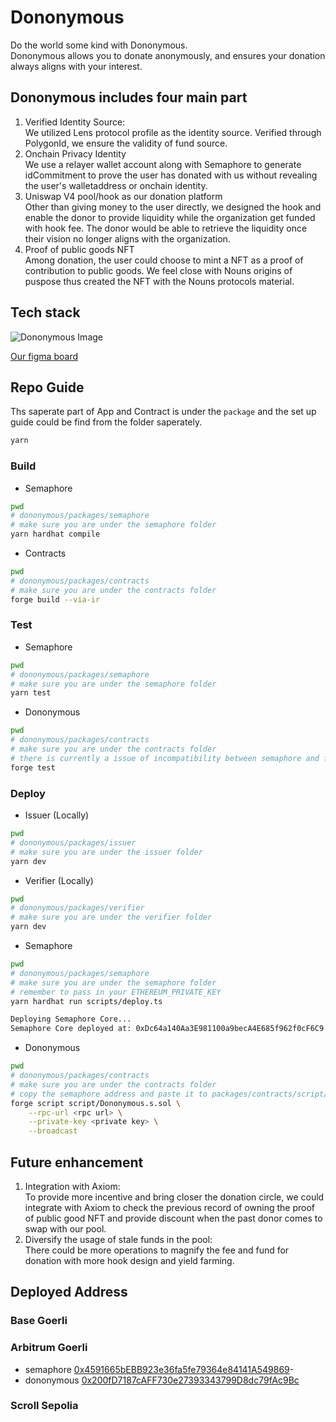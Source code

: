 # Dononymous

Do the world some kind with Dononymous.</br>
Dononymous allows you to donate anonymously, and ensures your donation always aligns with your interest.

## Dononymous includes four main part

1. Verified Identity Source: </br>
   We utilized Lens protocol profile as the identity source. Verified through PolygonId, we ensure the validity of fund source.
2. Onchain Privacy Identity </br>
   We use a relayer wallet account along with Semaphore to generate idCommitment to prove the user has donated with us without revealing the user's walletaddress or onchain identity.
3. Uniswap V4 pool/hook as our donation platform </br>
   Other than giving money to the user directly, we designed the hook and enable the donor to provide liquidity while the organization get funded with hook fee. The donor would be able to retrieve the liquidity once their vision no longer aligns with the organization.
4. Proof of public goods NFT </br>
   Among donation, the user could choose to mint a NFT as a proof of contribution to public goods. We feel close with Nouns origins of puspose thus created the NFT with the Nouns protocols material.

## Tech stack

![Dononymous Image](https://github.com/0xDononymous/dononymous/assets/48847495/1ba0b199-7500-4994-a8b8-49f94940b0b2)

[Our figma board](https://www.figma.com/file/kx2dF6nh1GdXSMbzXCewdE/ZKoupon?type=design&node-id=101%3A2&mode=design&t=bTVxkG3VKebXW0Xf-1)

## Repo Guide

Ths saperate part of App and Contract is under the `package` and the set up guide could be find from the folder saperately.

```bash
yarn
```

### Build

* Semaphore

```bash
pwd
# dononymous/packages/semaphore
# make sure you are under the semaphore folder
yarn hardhat compile
```

* Contracts

```bash
pwd
# dononymous/packages/contracts
# make sure you are under the contracts folder
forge build --via-ir
```

### Test

* Semaphore

```bash
pwd
# dononymous/packages/semaphore
# make sure you are under the semaphore folder
yarn test
```

* Dononymous

```bash
pwd
# dononymous/packages/contracts
# make sure you are under the contracts folder
# there is currently a issue of incompatibility between semaphore and foundry 
forge test
```

### Deploy

* Issuer (Locally)

```bash
pwd
# dononymous/packages/issuer
# make sure you are under the issuer folder
yarn dev
```

* Verifier (Locally)

```bash
pwd
# dononymous/packages/verifier
# make sure you are under the verifier folder
yarn dev
```

* Semaphore

```bash
pwd
# dononymous/packages/semaphore
# make sure you are under the semaphore folder
# remember to pass in your ETHEREUM_PRIVATE_KEY
yarn hardhat run scripts/deploy.ts

Deploying Semaphore Core...
Semaphore Core deployed at: 0xDc64a140Aa3E981100a9becA4E685f962f0cF6C9
```

* Dononymous

```bash
pwd
# dononymous/packages/contracts
# make sure you are under the contracts folder
# copy the semaphore address and paste it to packages/contracts/script/Dononymous.s.sol#L18
forge script script/Dononymous.s.sol \
    --rpc-url <rpc url> \
    --private-key <private key> \
    --broadcast
```

## Future enhancement

1. Integration with Axiom:</br>
   To provide more incentive and bring closer the donation circle, we could integrate with Axiom to check the previous record of owning the proof of public good NFT and provide discount when the past donor comes to swap with our pool.
2. Diversify the usage of stale funds in the pool: </br>
   There could be more operations to magnify the fee and fund for donation with more hook design and yield farming.

## Deployed Address

### Base Goerli

### Arbitrum Goerli
- semaphore [0x4591665bEBB923e36fa5fe79364e84141A549869](https://goerli.arbiscan.io/address/0x4591665bEBB923e36fa5fe79364e84141A549869#code)-
- dononymous [0x200fD7187cAFF730e27393343799D8dc79fAc9Bc](https://goerli.arbiscan.io/address/0x200fD7187cAFF730e27393343799D8dc79fAc9Bc#code)

### Scroll Sepolia
